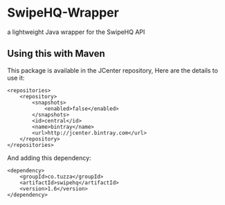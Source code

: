 # SwipeHQ-Wrapper
a lightweight Java wrapper for the SwipeHQ API

## Using this with Maven
This package is available in the JCenter repository, Here are the details to use it:

```
<repositories>
    <repository>
        <snapshots>
            <enabled>false</enabled>
        </snapshots>
        <id>central</id>
        <name>bintray</name>
        <url>http://jcenter.bintray.com</url>
    </repository>
</repositories>
```

And adding this dependency:

```
<dependency>
    <groupId>co.tuzza</groupId>
    <artifactId>swipehq</artifactId>
    <version>1.6</version>
</dependency>
```